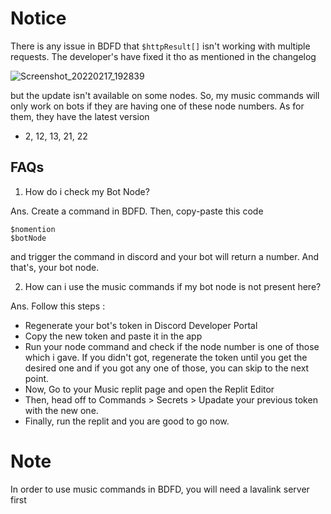 # Notice
There is any issue in BDFD that ` $httpResult[] ` isn't working with multiple requests. The developer's have fixed it tho as mentioned in the changelog

![Screenshot_20220217_192839](https://user-images.githubusercontent.com/95774950/154497385-1f4bfb38-a782-46ca-b91a-55a5dd70065b.png)

but the update isn't available on some nodes. So, my music commands will only work on bots if they are having one of these node numbers. As for them, they have the latest version
- 2, 12, 13, 21, 22

## FAQs
1. How do i check my Bot Node?

Ans. Create a command in BDFD. Then, copy-paste this code
```
$nomention
$botNode
```

and trigger the command in discord and your bot will return a number. And that's, your bot node.

2. How can i use the music commands if my bot node is not present here?

Ans. Follow this steps :
- Regenerate your bot's token in Discord Developer Portal
- Copy the new token and paste it in the app
- Run your node command and check if the node number is one of those which i gave. If you didn't got, regenerate the token until you get the desired one and if you got any one of those, you can skip to the next point.
- Now, Go to your Music replit page and open the Replit Editor
- Then, head off to Commands > Secrets > Upadate your previous token with the new one.
- Finally, run the replit and you are good to go now.

# Note
In order to use music commands in BDFD, you will need a lavalink server first
